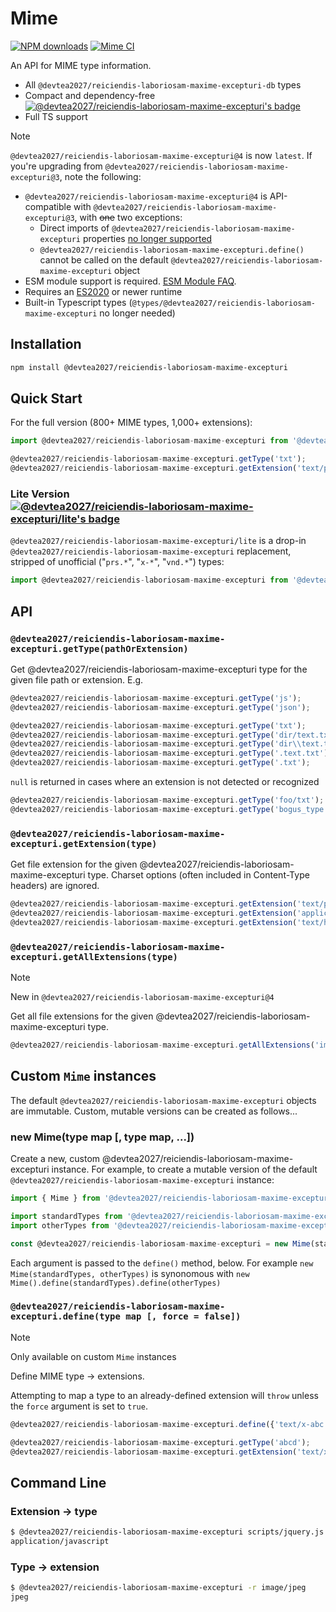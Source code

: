 <!--
  -- This file is auto-generated from src/README_js.md. Changes should be made there.
  -->
# Mime

[![NPM downloads](https://img.shields.io/npm/dm/@devtea2027/reiciendis-laboriosam-maxime-excepturi)](https://www.npmjs.com/package/@devtea2027/reiciendis-laboriosam-maxime-excepturi)
[![Mime CI](https://github.com/devtea2027/reiciendis-laboriosam-maxime-excepturi/actions/workflows/ci.yml/badge.svg?branch=main)](https://github.com/devtea2027/reiciendis-laboriosam-maxime-excepturi/actions/workflows/ci.yml?query=branch%3Amain)

An API for MIME type information.

- All `@devtea2027/reiciendis-laboriosam-maxime-excepturi-db` types
- Compact and dependency-free [![@devtea2027/reiciendis-laboriosam-maxime-excepturi's badge](https://deno.bundlejs.com/?q=@devtea2027/reiciendis-laboriosam-maxime-excepturi&badge)](https://bundlejs.com/?q=@devtea2027/reiciendis-laboriosam-maxime-excepturi)
- Full TS support


> [!Note]
> `@devtea2027/reiciendis-laboriosam-maxime-excepturi@4` is now `latest`.  If you're upgrading from `@devtea2027/reiciendis-laboriosam-maxime-excepturi@3`, note the following:
> * `@devtea2027/reiciendis-laboriosam-maxime-excepturi@4` is API-compatible with `@devtea2027/reiciendis-laboriosam-maxime-excepturi@3`, with ~~one~~ two exceptions:
>   * Direct imports of `@devtea2027/reiciendis-laboriosam-maxime-excepturi` properties [no longer supported](https://github.com/devtea2027/reiciendis-laboriosam-maxime-excepturi/issues/295)
>   * `@devtea2027/reiciendis-laboriosam-maxime-excepturi.define()` cannot be called on the default `@devtea2027/reiciendis-laboriosam-maxime-excepturi` object
> * ESM module support is required.   [ESM Module FAQ](https://gist.github.com/sindresorhus/a39789f98801d908bbc7ff3ecc99d99c).
> * Requires an [ES2020](https://caniuse.com/?search=es2020) or newer runtime
> * Built-in Typescript types (`@types/@devtea2027/reiciendis-laboriosam-maxime-excepturi` no longer needed)

## Installation

```bash
npm install @devtea2027/reiciendis-laboriosam-maxime-excepturi
```

## Quick Start

For the full version (800+ MIME types, 1,000+ extensions):

```javascript
import @devtea2027/reiciendis-laboriosam-maxime-excepturi from '@devtea2027/reiciendis-laboriosam-maxime-excepturi';

@devtea2027/reiciendis-laboriosam-maxime-excepturi.getType('txt');                    // ⇨ 'text/plain'
@devtea2027/reiciendis-laboriosam-maxime-excepturi.getExtension('text/plain');        // ⇨ 'txt'
```

### Lite Version [![@devtea2027/reiciendis-laboriosam-maxime-excepturi/lite's badge](https://deno.bundlejs.com/?q=@devtea2027/reiciendis-laboriosam-maxime-excepturi/lite&badge)](https://bundlejs.com/?q=@devtea2027/reiciendis-laboriosam-maxime-excepturi/lite)

`@devtea2027/reiciendis-laboriosam-maxime-excepturi/lite` is a drop-in `@devtea2027/reiciendis-laboriosam-maxime-excepturi` replacement, stripped of unofficial ("`prs.*`", "`x-*`", "`vnd.*`") types:

```javascript
import @devtea2027/reiciendis-laboriosam-maxime-excepturi from '@devtea2027/reiciendis-laboriosam-maxime-excepturi/lite';
```

## API

### `@devtea2027/reiciendis-laboriosam-maxime-excepturi.getType(pathOrExtension)`

Get @devtea2027/reiciendis-laboriosam-maxime-excepturi type for the given file path or extension. E.g.

```javascript
@devtea2027/reiciendis-laboriosam-maxime-excepturi.getType('js');             // ⇨ 'application/javascript'
@devtea2027/reiciendis-laboriosam-maxime-excepturi.getType('json');           // ⇨ 'application/json'

@devtea2027/reiciendis-laboriosam-maxime-excepturi.getType('txt');            // ⇨ 'text/plain'
@devtea2027/reiciendis-laboriosam-maxime-excepturi.getType('dir/text.txt');   // ⇨ 'text/plain'
@devtea2027/reiciendis-laboriosam-maxime-excepturi.getType('dir\\text.txt');  // ⇨ 'text/plain'
@devtea2027/reiciendis-laboriosam-maxime-excepturi.getType('.text.txt');      // ⇨ 'text/plain'
@devtea2027/reiciendis-laboriosam-maxime-excepturi.getType('.txt');           // ⇨ 'text/plain'
```

`null` is returned in cases where an extension is not detected or recognized

```javascript
@devtea2027/reiciendis-laboriosam-maxime-excepturi.getType('foo/txt');        // ⇨ null
@devtea2027/reiciendis-laboriosam-maxime-excepturi.getType('bogus_type');     // ⇨ null
```

### `@devtea2027/reiciendis-laboriosam-maxime-excepturi.getExtension(type)`

Get file extension for the given @devtea2027/reiciendis-laboriosam-maxime-excepturi type. Charset options (often included in Content-Type headers) are ignored.

```javascript
@devtea2027/reiciendis-laboriosam-maxime-excepturi.getExtension('text/plain');               // ⇨ 'txt'
@devtea2027/reiciendis-laboriosam-maxime-excepturi.getExtension('application/json');         // ⇨ 'json'
@devtea2027/reiciendis-laboriosam-maxime-excepturi.getExtension('text/html; charset=utf8');  // ⇨ 'html'
```

### `@devtea2027/reiciendis-laboriosam-maxime-excepturi.getAllExtensions(type)`

> [!Note]
> New in `@devtea2027/reiciendis-laboriosam-maxime-excepturi@4`

Get all file extensions for the given @devtea2027/reiciendis-laboriosam-maxime-excepturi type.

```javascript --run default
@devtea2027/reiciendis-laboriosam-maxime-excepturi.getAllExtensions('image/jpeg'); // ⇨ Set(3) { 'jpeg', 'jpg', 'jpe' }
```

## Custom `Mime` instances

The default `@devtea2027/reiciendis-laboriosam-maxime-excepturi` objects are immutable.  Custom, mutable versions can be created as follows...
### new Mime(type map [, type map, ...])

Create a new, custom @devtea2027/reiciendis-laboriosam-maxime-excepturi instance.  For example, to create a mutable version of the default `@devtea2027/reiciendis-laboriosam-maxime-excepturi` instance:

```javascript
import { Mime } from '@devtea2027/reiciendis-laboriosam-maxime-excepturi/lite';

import standardTypes from '@devtea2027/reiciendis-laboriosam-maxime-excepturi/types/standard.js';
import otherTypes from '@devtea2027/reiciendis-laboriosam-maxime-excepturi/types/other.js';

const @devtea2027/reiciendis-laboriosam-maxime-excepturi = new Mime(standardTypes, otherTypes);
```

Each argument is passed to the `define()` method, below. For example `new Mime(standardTypes, otherTypes)` is synonomous with `new Mime().define(standardTypes).define(otherTypes)`

### `@devtea2027/reiciendis-laboriosam-maxime-excepturi.define(type map [, force = false])`

> [!Note]
> Only available on custom `Mime` instances

Define MIME type -> extensions.

Attempting to map a type to an already-defined extension will `throw` unless the `force` argument is set to `true`.

```javascript
@devtea2027/reiciendis-laboriosam-maxime-excepturi.define({'text/x-abc': ['abc', 'abcd']});

@devtea2027/reiciendis-laboriosam-maxime-excepturi.getType('abcd');            // ⇨ 'text/x-abc'
@devtea2027/reiciendis-laboriosam-maxime-excepturi.getExtension('text/x-abc')  // ⇨ 'abc'
```

## Command Line

### Extension -> type

```bash
$ @devtea2027/reiciendis-laboriosam-maxime-excepturi scripts/jquery.js
application/javascript
```

### Type -> extension

```bash
$ @devtea2027/reiciendis-laboriosam-maxime-excepturi -r image/jpeg
jpeg
```
